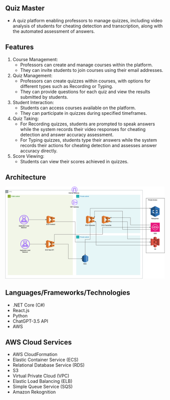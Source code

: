 ## Quiz Master

- A quiz platform enabling professors to manage quizzes, including video analysis of students for cheating detection and transcription, along with the automated assessment of answers.

## Features

1. Course Management:
    - Professors can create and manage courses within the platform.
    - They can invite students to join courses using their email addresses.
2. Quiz Management:
    - Professors can create quizzes within courses, with options for different types such as Recording or Typing.
    - They can provide questions for each quiz and view the results submitted by students.
3.	Student Interaction:
    - Students can access courses available on the platform.
    - They can participate in quizzes during specified timeframes.
4.	Quiz Taking:
    - For Recording quizzes, students are prompted to speak answers while the system records their video responses for cheating detection and answer accuracy assessment.
    - For Typing quizzes, students type their answers while the system records their actions for cheating detection and assesses answer accuracy directly.
5.	Score Viewing:
    - Students can view their scores achieved in quizzes.

## Architecture

![Architecture Diagram](Architecture.png)

## Languages/Frameworks/Technologies

- .NET Core (C#)
- React.js
- Python
- ChatGPT-3.5 API
- AWS

## AWS Cloud Services

- AWS CloudFormation
- Elastic Container Service (ECS)
- Relational Database Service (RDS)
- S3
- Virtual Private Cloud (VPC)
- Elastic Load Balancing (ELB)
- Simple Queue Service (SQS)
- Amazon Rekognition